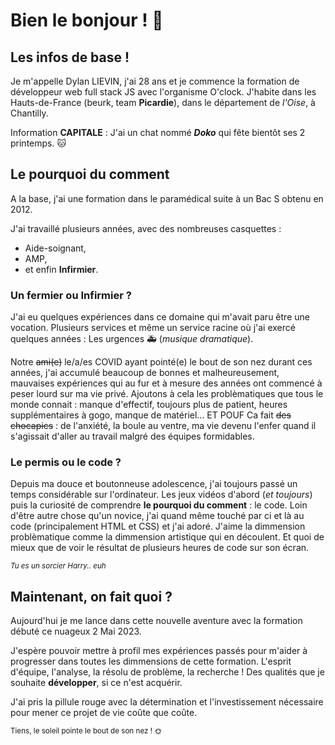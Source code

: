 # Bien le bonjour !  👋

## Les infos de base !
Je m'appelle Dylan LIEVIN, j'ai 28 ans et je commence la formation de développeur web full stack JS avec l'organisme O'clock.
J'habite dans les Hauts-de-France (beurk, team **Picardie**), dans le département de *l'Oise*, à Chantilly.

Information **CAPITALE** : J'ai un chat nommé ***Doko*** qui fête bientôt ses 2 printemps. 🐱

## Le pourquoi du comment
A la base, j'ai une formation dans le paramédical suite à un Bac S obtenu en 2012.

J'ai travaillé plusieurs années, avec des nombreuses casquettes : 
- Aide-soignant, 
- AMP,
- et enfin **Infirmier**.

### Un fermier ou Infirmier ?
J'ai eu quelques expériences dans ce domaine qui m'avait paru être une vocation. Plusieurs services et même un service racine où j'ai exercé quelques années : Les urgences 🚑 (*musique dramatique*).

Notre ~~ami(e)~~ le/a/es COVID ayant pointé(e) le bout de son nez durant ces années, j'ai accumulé beaucoup de bonnes et malheureusement, mauvaises expériences qui au fur et à mesure des années ont commencé à peser lourd sur ma vie privé.
Ajoutons à cela les problèmatiques que tous le monde connait : manque d'effectif, toujours plus de patient, heures supplémentaires à gogo, manque de matériel...
ET POUF Ca fait ~~des chocapics~~ : de l'anxiété, la boule au ventre, ma vie devenu l'enfer quand il s'agissait d'aller au travail malgré des équipes formidables.

### Le permis ou le code ?
Depuis ma douce et boutonneuse adolescence, j'ai toujours passé un temps considérable sur l'ordinateur. Les jeux vidéos d'abord (*et toujours*) puis la curiosité de comprendre **le pourquoi du comment** : le code. Loin d'être autre chose qu'un novice, j'ai quand même touché par ci et là au code (principalement HTML et CSS) et j'ai adoré. J'aime la dimmension problèmatique comme la dimmension artistique qui en découlent. Et quoi de mieux que de voir le résultat de plusieurs heures de code sur son écran. 

<sup>*Tu es un sorcier Harry.. euh*</sup>


## Maintenant, on fait quoi ?
Aujourd'hui je me lance dans cette nouvelle aventure avec la formation débuté ce nuageux 2 Mai 2023.

J'espère pouvoir mettre à profil mes expériences passés pour m'aider à progresser dans toutes les dimmensions de cette formation. L'esprit d'équipe, l'analyse, la résolu de problème, la recherche ! Des qualités que je souhaite **développer**, si ce n'est acquérir. 

J'ai pris la pillule rouge avec la détermination et l'investissement nécessaire pour mener ce projet de vie coûte que coûte.

<sup>Tiens, le soleil pointe le bout de son nez ! 🌞</sup>
